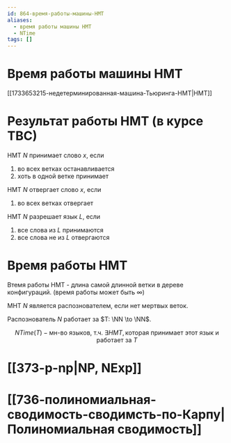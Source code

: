 ```yaml
---
id: 864-время-работы-машины-НМТ
aliases:
  - время работы машины НМТ
  - NTime
tags: []
---
```

# Время работы машины НМТ

[[1733653215-недетерминированная-машина-Тьюринга-НМТ|НМТ]]

# Результат работы НМТ (в курсе ТВС)

НМТ $N$ принимает слово $x$, если

1. во всех ветках останавливается
2. хоть в одной ветке принимает

НМТ $N$ отвергает слово $x$, если

1. во всех ветках отвергает

НМТ $N$ разрешает язык $L$, если

1. все слова из $L$ принимаются
2. все слова не из $L$ отвергаются

# Время работы НМТ

Втемя работы НМТ - длина самой длинной ветки в дереве конфигураций.
(время работы может быть $\infty$)

МНТ $N$ является распознователем, если нет мертвых веток.

Распознователь $N$ работает за $T: \NN \to \NN$.

$$
NTime(T) - \text{мн-во языков, т.ч. } \exists НМТ, \text{которая принимает этот язык и работает за } T
$$

# [[373-p-np|NP, NExp]]

# [[736-полиномиальная-сводимость-сводимсть-по-Карпу|Полиномиальная сводимость]]
